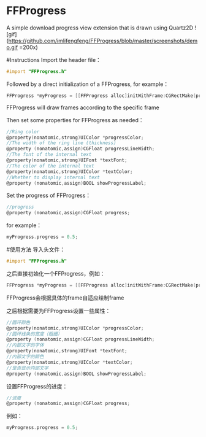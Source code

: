 # FFProgress
A simple download progress view extension that is drawn using Quartz2D
![gif](https://github.com/imlifengfeng/FFProgress/blob/master/screenshots/demo.gif  =200x)

#Instructions
Import the header file：
```objective-c
#import "FFProgress.h"
```

Followed by a direct initialization of a FFProgress, for example：
```objective-c
FFProgress *myProgress = [[FFProgress alloc]initWithFrame:CGRectMake(progress1X, progress1Y, progress1W, progress1H)];
```
FFProgress will draw frames according to the specific frame

Then set some properties for FFProgress as needed：
```objective-c
//Ring color
@property(nonatomic,strong)UIColor *progressColor;
//The width of the ring line (thickness)
@property (nonatomic,assign)CGFloat progressLineWidth;
//The font of the internal text
@property(nonatomic,strong)UIFont *textFont;
//The color of the internal text
@property(nonatomic,strong)UIColor *textColor;
//Whether to display internal text
@property (nonatomic,assign)BOOL showProgressLabel;
```

Set the progress of FFProgress：
```objective-c
//progress
@property (nonatomic,assign)CGFloat progress;
```
for example：
```objective-c
myProgress.progress = 0.5;
```



#使用方法
导入头文件：
```objective-c
#import "FFProgress.h"
```

之后直接初始化一个FFProgress，例如：
```objective-c
FFProgress *myProgress = [[FFProgress alloc]initWithFrame:CGRectMake(progress1X, progress1Y, progress1W, progress1H)];
```
FFProgress会根据具体的frame自适应绘制frame

之后根据需要为FFProgress设置一些属性：
```objective-c
//圆环颜色
@property(nonatomic,strong)UIColor *progressColor;
//圆环线条的宽度（粗细）
@property (nonatomic,assign)CGFloat progressLineWidth;
//内部文字的字体
@property(nonatomic,strong)UIFont *textFont;
//内部文字的颜色
@property(nonatomic,strong)UIColor *textColor;
//是否显示内部文字
@property (nonatomic,assign)BOOL showProgressLabel;
```

设置FFProgress的进度：
```objective-c
//进度
@property (nonatomic,assign)CGFloat progress;
```
例如：
```objective-c
myProgress.progress = 0.5;
```
